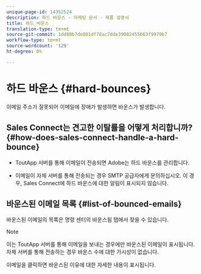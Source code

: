 ```yaml
---
unique-page-id: 14352524
description: 하드 바운스 - 마케팅 문서 - 제품 설명서
title: 하드 바운스
translation-type: tm+mt
source-git-commit: 1dd80b7de801df78ac7dde39002455063f9979b7
workflow-type: tm+mt
source-wordcount: '129'
ht-degree: 0%

---
```



# 하드 바운스 {#hard-bounces}

이메일 주소가 잘못되어 이메일에 장애가 발생하면 바운스가 발생합니다.

## Sales Connect는 견고한 이탈률을 어떻게 처리합니까?{#how-does-sales-connect-handle-a-hard-bounce}

* ToutApp 서버를 통해 이메일이 전송되면 Adobe는 하드 바운스를 관리합니다.

* 이메일이 자체 서버를 통해 전송되는 경우 SMTP 공급자에게 문의하십시오. 이 경우, Sales Connect에 하드 바운스에 대한 알림이 표시되지 않습니다.

## 바운스된 이메일 목록 {#list-of-bounced-emails}

바운스된 이메일의 목록은 명령 센터의 바운스됨 탭에서 찾을 수 있습니다.

>[!NOTE]
>
>이는 ToutApp 서버를 통해 이메일을 보내는 경우에만 바운스된 이메일이 표시됩니다. 자체 서버를 통해 전송하는 경우 바운스 수에 대한 가시성이 없습니다.

이메일을 클릭하면 바운스된 이유에 대한 자세한 내용이 표시됩니다.
